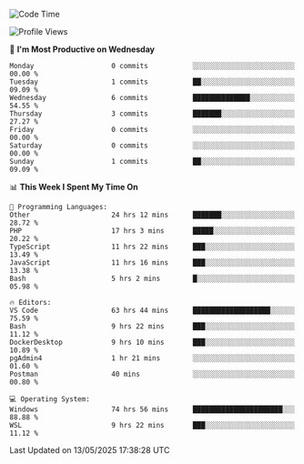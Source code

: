 <!--START_SECTION:waka-->
![Code Time](http://img.shields.io/badge/Code%20Time-4%2C962%20hrs%2053%20mins-blue)

![Profile Views](http://img.shields.io/badge/Profile%20Views-5-blue)

📅 **I'm Most Productive on Wednesday** 

```text
Monday                   0 commits           ░░░░░░░░░░░░░░░░░░░░░░░░░   00.00 % 
Tuesday                  1 commits           ██░░░░░░░░░░░░░░░░░░░░░░░   09.09 % 
Wednesday                6 commits           ██████████████░░░░░░░░░░░   54.55 % 
Thursday                 3 commits           ███████░░░░░░░░░░░░░░░░░░   27.27 % 
Friday                   0 commits           ░░░░░░░░░░░░░░░░░░░░░░░░░   00.00 % 
Saturday                 0 commits           ░░░░░░░░░░░░░░░░░░░░░░░░░   00.00 % 
Sunday                   1 commits           ██░░░░░░░░░░░░░░░░░░░░░░░   09.09 % 
```


📊 **This Week I Spent My Time On** 

```text
💬 Programming Languages: 
Other                    24 hrs 12 mins      ███████░░░░░░░░░░░░░░░░░░   28.72 % 
PHP                      17 hrs 3 mins       █████░░░░░░░░░░░░░░░░░░░░   20.22 % 
TypeScript               11 hrs 22 mins      ███░░░░░░░░░░░░░░░░░░░░░░   13.49 % 
JavaScript               11 hrs 16 mins      ███░░░░░░░░░░░░░░░░░░░░░░   13.38 % 
Bash                     5 hrs 2 mins        █░░░░░░░░░░░░░░░░░░░░░░░░   05.98 % 

🔥 Editors: 
VS Code                  63 hrs 44 mins      ███████████████████░░░░░░   75.59 % 
Bash                     9 hrs 22 mins       ███░░░░░░░░░░░░░░░░░░░░░░   11.12 % 
DockerDesktop            9 hrs 10 mins       ███░░░░░░░░░░░░░░░░░░░░░░   10.89 % 
pgAdmin4                 1 hr 21 mins        ░░░░░░░░░░░░░░░░░░░░░░░░░   01.60 % 
Postman                  40 mins             ░░░░░░░░░░░░░░░░░░░░░░░░░   00.80 % 

💻 Operating System: 
Windows                  74 hrs 56 mins      ██████████████████████░░░   88.88 % 
WSL                      9 hrs 22 mins       ███░░░░░░░░░░░░░░░░░░░░░░   11.12 % 
```


 Last Updated on 13/05/2025 17:38:28 UTC
<!--END_SECTION:waka-->
